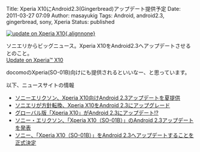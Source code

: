 Title: Xperia X10にAndroid2.3(Gingerbread)アップデート提供予定
Date: 2011-03-27 07:09
Author: masayukig
Tags: Android, android2.3, gingerbread, sony, Xperia
Status: published

[![update on Xperia
X10](http://farm6.static.flickr.com/5142/5561883791_27e69b885d_m.jpg){.alignnone}](http://www.flickr.com/photos/31362181@N08/5561883791/ "update on Xperia X10")

ソニエリからビッグニュース。Xperia
X10をAndroid2.3へアップデートさせるとのこと。  
[Update on Xperia™
X10](http://blogs.sonyericsson.com/products/2011/03/25/update-on-xperia%E2%84%A2-x10/)

docomoのXperia(SO-01B)向けにも提供されるといいなー、と思っています。

以下、ニュースサイトの情報

-   [ソニーエリクソン、Xperia X10向けAndroid
    2.3アップデートを夏提供](http://journal.mycom.co.jp/news/2011/03/25/079/)
-   [ソニエリが方針転換、Xperia X10をAndroid
    2.3にアップグレード](http://www.itmedia.co.jp/news/articles/1103/25/news121.html)
-   [グローバル版「Xperia X10」がAndroid
    2.3にアップデート!?](http://ascii.jp/elem/000/000/596/596746/)
-   [ソニー・エリクソン、「Xperia X10（SO-01B）」のAndroid
    2.3アップデートを発表](http://octoba.net/archives/20110326-android-news.html)
-   [ソニー、「Xperia X10（SO-01B）」をAndroid
    2.3へアップデートすることを正式決定](http://gigazine.net/news/20110326_xperia_x10_android23/)

